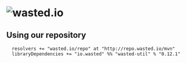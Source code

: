 ![wasted.io](http://wasted.io/images/soon/wasted.png)
=======

## Using our repository

```
  resolvers += "wasted.io/repo" at "http://repo.wasted.io/mvn"
  libraryDependencies += "io.wasted" %% "wasted-util" % "0.12.1"
```

